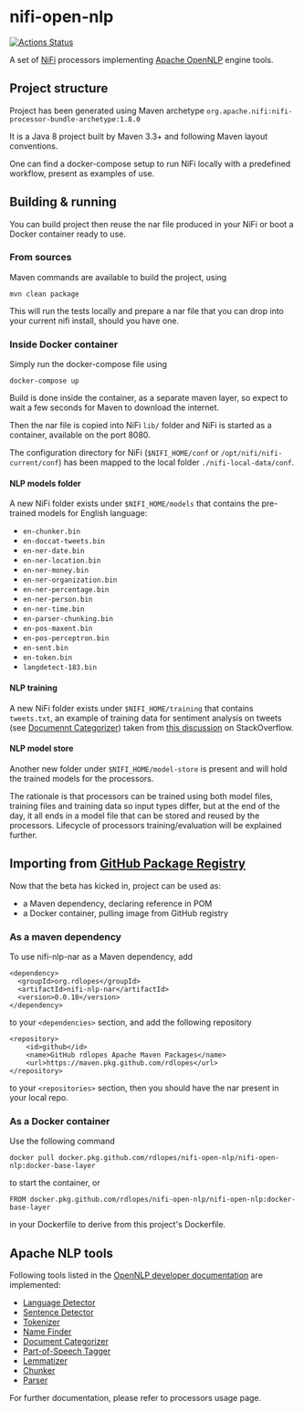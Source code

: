 # nifi-open-nlp

[![Actions Status](https://github.com/rdlopes/nifi-open-nlp/workflows/ci/badge.svg)](https://github.com/rdlopes/nifi-open-nlp/actions)

A set of [NiFi](https://nifi.apache.org) processors implementing [Apache OpenNLP](https://opennlp.apache.org/) engine tools.

## Project structure

Project has been generated using Maven archetype 
`org.apache.nifi:nifi-processor-bundle-archetype:1.8.0`

It is a Java 8 project built by Maven 3.3+ and following Maven layout conventions.

One can find a docker-compose setup to run NiFi locally with a predefined workflow, 
present as examples of use.

## Building & running

You can build project then reuse the nar file produced in your NiFi or boot a Docker
container ready to use. 

### From sources

Maven commands are available to build the project, using

    mvn clean package

This will run the tests  locally and prepare a nar file that you can drop into 
your current nifi install, should you have one.

### Inside Docker container

Simply run the docker-compose file using

    docker-compose up

Build is done inside the container, as a separate maven layer, so expect to wait 
a few seconds for Maven to download the internet.

Then the nar file is copied into NiFi `lib/` folder and NiFi is started as a container, 
available on the port 8080.

The configuration directory for NiFi (`$NIFI_HOME/conf` or `/opt/nifi/nifi-current/conf`)
has been mapped to the local folder `./nifi-local-data/conf`.

#### NLP models folder

A new NiFi folder exists under `$NIFI_HOME/models` that contains the pre-trained
models for English language:

* `en-chunker.bin`
* `en-doccat-tweets.bin`
* `en-ner-date.bin`
* `en-ner-location.bin`
* `en-ner-money.bin`
* `en-ner-organization.bin`
* `en-ner-percentage.bin`
* `en-ner-person.bin`
* `en-ner-time.bin`
* `en-parser-chunking.bin`
* `en-pos-maxent.bin`
* `en-pos-perceptron.bin`
* `en-sent.bin`
* `en-token.bin`
* `langdetect-183.bin`

#### NLP training

A new NiFi folder exists under `$NIFI_HOME/training` that contains `tweets.txt`, an example of training data
for sentiment analysis on tweets (see [Documennt Categorizer](https://opennlp.apache.org/docs/1.9.1/manual/opennlp.html#tools.doccat))
taken from [this discussion](https://stackoverflow.com/questions/44781094/sentiment-analysis-with-opennlp) on StackOverflow.

#### NLP model store

Another new folder under `$NIFI_HOME/model-store` is present and will hold the trained models for the processors.

The rationale is that processors can be trained using both model files, training files and training data so input types differ, 
but at the end of the day, it all ends in a model file that can be stored and reused by the processors. Lifecycle of processors
training/evaluation will be explained further.

## Importing from [GitHub Package Registry](https://github.com/features/package-registry)

Now that the beta has kicked in, project can be used as:

* a Maven dependency, declaring reference in POM
* a Docker container, pulling image from GitHub registry

### As a maven dependency

To use nifi-nlp-nar as a Maven dependency, add

    <dependency>
      <groupId>org.rdlopes</groupId>
      <artifactId>nifi-nlp-nar</artifactId>
      <version>0.0.18</version>
    </dependency>

to your `<dependencies>` section, and add the following repository

    <repository>
        <id>github</id>
        <name>GitHub rdlopes Apache Maven Packages</name>
        <url>https://maven.pkg.github.com/rdlopes</url>
    </repository>

to your `<repositories>` section, then you should have the nar present in your local repo.

### As a Docker container

Use the following command

    docker pull docker.pkg.github.com/rdlopes/nifi-open-nlp/nifi-open-nlp:docker-base-layer
    
to start the container, or

    FROM docker.pkg.github.com/rdlopes/nifi-open-nlp/nifi-open-nlp:docker-base-layer
    
in your Dockerfile to derive from this project's Dockerfile.

## Apache NLP tools

Following tools listed in the 
[OpenNLP developer documentation](https://opennlp.apache.org/docs/1.9.1/manual/opennlp.html) 
are implemented:

* [Language Detector](https://opennlp.apache.org/docs/1.9.1/manual/opennlp.html#tools.langdetect)
* [Sentence Detector](https://opennlp.apache.org/docs/1.9.1/manual/opennlp.html#tools.sentdetect)
* [Tokenizer](https://opennlp.apache.org/docs/1.9.1/manual/opennlp.html#tools.tokenizer)
* [Name Finder](https://opennlp.apache.org/docs/1.9.1/manual/opennlp.html#tools.namefind)
* [Document Categorizer](https://opennlp.apache.org/docs/1.9.1/manual/opennlp.html#tools.doccat)
* [Part-of-Speech Tagger](https://opennlp.apache.org/docs/1.9.1/manual/opennlp.html#tools.postagger)
* [Lemmatizer](https://opennlp.apache.org/docs/1.9.1/manual/opennlp.html#tools.lemmatizer)
* [Chunker](https://opennlp.apache.org/docs/1.9.1/manual/opennlp.html#tools.chunker)
* [Parser](https://opennlp.apache.org/docs/1.9.1/manual/opennlp.html#tools.parser)

For further documentation, please refer to processors usage page.
